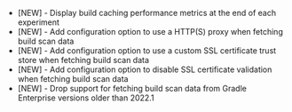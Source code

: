 - [NEW] - Display build caching performance metrics at the end of each experiment
- [NEW] - Add configuration option to use a HTTP(S) proxy when fetching build scan data
- [NEW] - Add configuration option to use a custom SSL certificate trust store when fetching build scan data
- [NEW] - Add configuration option to disable SSL certificate validation when fetching build scan data
- [NEW] - Drop support for fetching build scan data from Gradle Enterprise versions older than 2022.1 
